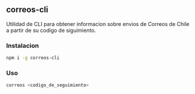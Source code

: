 ## correos-cli

Utilidad de CLI para obtener informacion sobre envios de Correos de Chile a partir de su codigo de siguimiento.

### Instalacion

```sh
npm i -g correos-cli
```

### Uso

```sh
correos <codigo_de_seguimiento>
```
